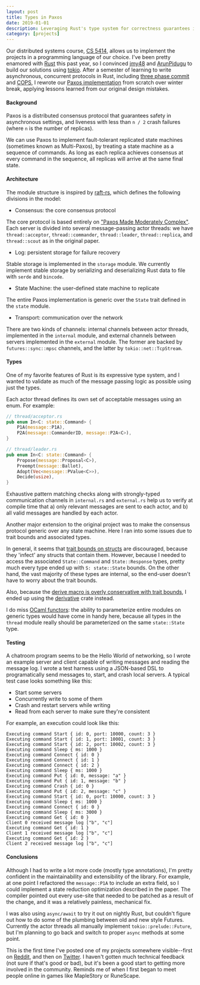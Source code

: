 ```yaml
---
layout: post
title: Types in Paxos
date: 2019-01-01
description: Leveraging Rust's type system for correctness guarantees in Paxos.
category: [projects]
---
```


Our distributed systems course, [CS 5414][1], allows us to implement the projects
in a programming language of our choice. I've been pretty enamored with [Rust][2] this
past year, so I convinced [jmy48][3] and [ArunPidugu][4] to build our solutions
using [tokio][5]. After a semester of learning to write asynchronous, concurrent
protocols in Rust, including [three phase commit][6] and [COPS][7], I rewrote our
[Paxos implementation][8] from scratch over winter break, applying lessons 
learned from our original design mistakes.

#### **Background**

Paxos is a distributed consensus protocol that guarantees safety in asynchronous
settings, and liveness with less than `n / 2` crash failures (where `n` is the
number of replicas).

We can use Paxos to implement fault-tolerant replicated state machines (sometimes
known as Multi-Paxos), by treating a state machine as a sequence of commands.
As long as each replica achieves consensus at every command in the sequence,
all replicas will arrive at the same final state.

#### **Architecture**

The module structure is inspired by [raft-rs][9], which defines the following
divisions in the model:

- Consensus: the core consensus protocol

The core protocol is based entirely on ["Paxos Made Moderately Complex"][10].
Each server is divided into several message-passing actor threads: we have
`thread::acceptor`, `thread::commander`, `thread::leader`, `thread::replica`,
and `thread::scout` as in the original paper.

- Log: persistent storage for failure recovery

Stable storage is implemented in the `storage` module. We currently
implement stable storage by serializing and deserializing Rust data
to file with `serde` and `bincode`.

- State Machine: the user-defined state machine to replicate

The entire Paxos implementation is generic over the `State` trait defined
in the `state` module.

- Transport: communication over the network

There are two kinds of channels: internal channels between actor threads,
implemented in the `internal` module, and external channels between servers
implemented in the `external` module. The former are backed by `futures::sync::mpsc`
channels, and the latter by `tokio::net::TcpStream`.

#### **Types**

One of my favorite features of Rust is its expressive type system, and I wanted
to validate as much of the message passing logic as possible using just the types.

Each actor thread defines its own set of acceptable messages using an enum. For
example:

```rust
// thread/acceptor.rs
pub enum In<C: state::Command> {
    P1A(message::P1A),
    P2A(message::CommanderID, message::P2A<C>),
}
```

```rust
// thread/leader.rs
pub enum In<C: state::Command> {
    Propose(message::Proposal<C>),
    Preempt(message::Ballot),
    Adopt(Vec<message::PValue<C>>),
    Decide(usize),
}
```

Exhaustive pattern matching checks along with strongly-typed communication
channels in `internal.rs` and `external.rs` help us to verify at compile time
that a) only relevant messages are sent to each actor, and b) all valid 
messages are handled by each actor.

Another major extension to the original project was to make the consensus
protocol generic over any state machine. Here I ran into some issues due to
trait bounds and associated types.

In general, it seems that [trait bounds on structs][11] are discouraged,
because they 'infect' any structs that contain them. However, because
I needed to access the associated `State::Command` and `State::Response`
types, pretty much every type ended up with `S: state::State` bounds.
On the other hand, the vast majority of these types are internal, so the
end-user doesn't have to worry about the trait bounds.

Also, because the [derive macro is overly conservative with trait bounds][12],
I ended up using the [derivative][13] crate instead.

I do miss [OCaml functors][14]: the ability to parameterize entire modules
on generic types would have come in handy here, because all types in
the `thread` module really should be parameterized on the same `state::State`
type.

#### **Testing**

A chatroom program seems to be the Hello World of networking, so I wrote an
example server and client capable of writing messages and reading the message log.
I wrote a test harness using a JSON-based DSL to programatically send messages
to, start, and crash local servers. A typical test case looks something like
this:

- Start some servers
- Concurrently write to some of them
- Crash and restart servers while writing
- Read from each server to make sure they're consistent

For example, an execution could look like this:

```
Executing command Start { id: 0, port: 10000, count: 3 }
Executing command Start { id: 1, port: 10001, count: 3 }
Executing command Start { id: 2, port: 10002, count: 3 }
Executing command Sleep { ms: 1000 }
Executing command Connect { id: 0 }
Executing command Connect { id: 1 }
Executing command Connect { id: 2 }
Executing command Sleep { ms: 1000 }
Executing command Put { id: 0, message: "a" }
Executing command Put { id: 1, message: "b" }
Executing command Crash { id: 0 }
Executing command Put { id: 2, message: "c" }
Executing command Start { id: 0, port: 10000, count: 3 }
Executing command Sleep { ms: 1000 }
Executing command Connect { id: 0 }
Executing command Sleep { ms: 3000 }
Executing command Get { id: 0 }
Client 0 received message log ["b", "c"]
Executing command Get { id: 1 }
Client 1 received message log ["b", "c"]
Executing command Get { id: 2 }
Client 2 received message log ["b", "c"]
```

#### **Conclusions**

Although I had to write a lot more code (mostly type annotations), I'm
pretty confident in the maintainability and extensibility of the library.
For example, at one point I refactored the `message::P1A` to include
an extra field, so I could implement a state reduction optimization
described in the paper. The compiler pointed out every use-site that
needed to be patched as a result of the change, and it was a relatively
painless, mechanical fix.

I was also using `async/await` to try it out on nightly Rust, but couldn't
figure out how to do some of the plumbing between old and new style Futures.
Currently the actor threads all manually implement `tokio::prelude::Future`,
but I'm planning to go back and switch to proper `async` methods at some point. 

This is the first time I've posted one of my projects somewhere visible--first
on [Reddit][15], and then on [Twitter][16]. I haven't gotten much technical
feedback (not sure if that's good or bad), but it's been a good start to
getting more involved in the community. Reminds me of when I first
began to meet people online in games like MapleStory or RuneScape.

[1]: http://www.cs.cornell.edu/courses/cs5414/2018fa/
[2]: https://www.rust-lang.org/
[3]: https://github.com/jmy48
[4]: https://github.com/ArunPidugu
[5]: https://tokio.rs/
[6]: https://en.wikipedia.org/wiki/Three-phase_commit_protocol
[7]: https://www.cs.cmu.edu/~dga/papers/cops-sosp2011.pdf
[8]: https://github.com/nwtnni/paxos
[9]: https://github.com/pingcap/raft-rs
[10]: http://paxos.systems/index.html
[11]: https://github.com/rust-lang/rust-clippy/issues/1689 
[12]: https://github.com/rust-lang/rust/issues/26925
[13]: https://github.com/mcarton/rust-derivative 
[14]: https://v1.realworldocaml.org/v1/en/html/functors.html
[15]: https://www.reddit.com/r/rust/comments/aafiub/paxos_for_replicated_state_machines/ 
[16]: https://twitter.com/nwtnni/status/1079177485319843845
